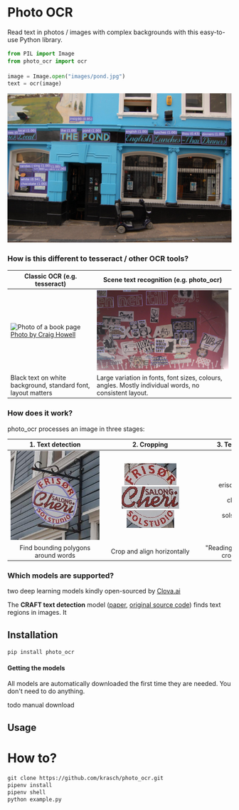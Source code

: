 # Photo OCR

Read text in photos / images with complex backgrounds with this easy-to-use Python library.

```python
from PIL import Image
from photo_ocr import ocr

image = Image.open("images/pond.jpg")
text = ocr(image)
```

![Image showing recognized text](images/pond.jpg "Image showing recognized text")




### How is this different to tesseract / other OCR tools?

|Classic OCR (e.g. tesseract)| Scene text recognition (e.g. photo_ocr) |
--- | --- |
|![Photo of a book page](docs/page.jpg "Photo of a book page")  [Photo by Craig Howell](https://www.flickr.com/photos/seat850/6845895200/)|![Photo of a board with many stickers and graffiti](images/stickers.jpg "Photo of a board with many stickers and graffiti")|
|Black text on white background, standard font, layout matters| Large variation in fonts, font sizes, colours, angles. Mostly individual words, no consistent layout.|

### How does it work?

photo_ocr processes an image in three stages:

| <div style="width:200px">1. Text detection </div> | <div style="width:200px">2. Cropping</div> | <div style="width:200px">3. Text recognition </div>| 
:---: | :---: | :---: |
![](images/hairdresser.jpg) | ![](images/crop0.png) <br/>![](images/crop1.png)  <br/>![](images/crop2.png)| <br/> erisox (0.08, fail!), <br/> <br/>cheri (0.97),<br/><br/>solstudio (0.94) |
Find bounding polygons around words | Crop and align horizontally | "Reading" the text from the cropped images |
### Which models are supported?

two deep learning models kindly open-sourced by [Clova.ai](https://clova.ai)

The __CRAFT text detection__ model ([paper](https://arxiv.org/pdf/1904.01941.pdf), [original source code](https://github.com/clovaai/CRAFT-pytorch)) finds text
regions in images. It 



## Installation



```
pip install photo_ocr
```


#### Getting the models

All models are automatically downloaded the first time they are needed. You
don't need to do anything.

todo manual download

## Usage

# How to?

```
git clone https://github.com/krasch/photo_ocr.git
pipenv install
pipenv shell
python example.py
```